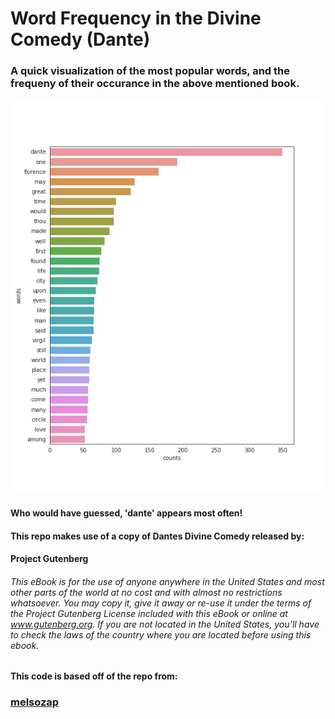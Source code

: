 # Word Frequency in the Divine Comedy (Dante)
### A quick visualization of the most popular words, and the frequeny of their occurance in the above mentioned book.


![Word Freq. Dantes Divine Comedy](DantesInfernoWordFreq.png?)

#### Who would have guessed, 'dante' appears most often!

#### This repo makes use of a copy of Dantes Divine Comedy released by:
#### Project Gutenberg
###### This eBook is for the use of anyone anywhere in the United States and most other parts of the world at no cost and with almost no restrictions whatsoever. You may copy it, give it away or re-use it under the terms of the Project Gutenberg License included with this eBook or online at www.gutenberg.org. If you are not located in the United States, you’ll have to check the laws of the country where you are located before using this ebook.

#### This code is based off of the repo from:
### [melsozap](https://github.com/melozap/Visualizing-Shakespearean-Plays)
